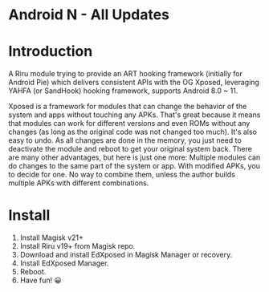 # Android N - All Updates 

# Introduction
 A Riru module trying to provide an ART hooking framework (initially for Android Pie) which delivers consistent APIs with the OG Xposed, leveraging YAHFA (or SandHook) hooking framework, supports Android 8.0 ~ 11.

 Xposed is a framework for modules that can change the behavior of the system and apps without touching any APKs. That's great because it means that modules can work for different versions and even ROMs without any changes (as long as the original code was not changed too much). It's also easy to undo. As all changes are done in the memory, you just need to deactivate the module and reboot to get your original system back. There are many other advantages, but here is just one more: Multiple modules can do changes to the same part of the system or app. With modified APKs, you to decide for one. No way to combine them, unless the author builds multiple APKs with different combinations.


# Install

  1. Install Magisk v21+
  2. Install Riru v19+ from Magisk repo.
  3. Download and install EdXposed in Magisk Manager or recovery.
  4. Install EdXposed Manager.
  5. Reboot.
  6. Have fun! 😀
